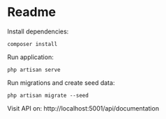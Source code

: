 # Readme

Install dependencies:
```
composer install
```

Run application:
```
php artisan serve
```

Run migrations and create seed data:
```
php artisan migrate --seed
```

Visit API on: http://localhost:5001/api/documentation
